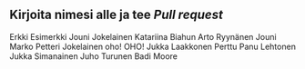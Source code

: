 ## Kirjoita nimesi alle ja tee *Pull request*
Erkki Esimerkki
Jouni Jokelainen
Katariina Biahun
Arto Ryynänen
Jouni Marko Petteri Jokelainen
oho! OHO!
Jukka Laakkonen
Perttu
Panu Lehtonen
Jukka Simanainen
Juho Turunen
Badi Moore







